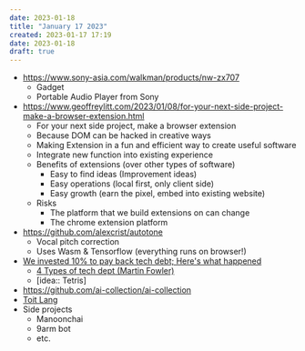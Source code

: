 ```yaml
---
date: 2023-01-18
title: "January 17 2023"
created: 2023-01-17 17:19
date: 2023-01-18
draft: true
---
```


* https://www.sony-asia.com/walkman/products/nw-zx707
  * Gadget
  * Portable Audio Player from Sony
* https://www.geoffreylitt.com/2023/01/08/for-your-next-side-project-make-a-browser-extension.html
  * For your next side project, make a browser extension
  * Because DOM can be hacked in creative ways
  * Making Extension in a fun and efficient way to create useful software
  * Integrate new function into existing experience
  * Benefits of extensions (over other types of software)
    * Easy to find ideas (Improvement ideas)
    * Easy operations (local first, only client side)
    * Easy growth (earn the pixel, embed into existing website)
  * Risks
    * The platform that we build extensions on can change
    * The chrome extension platform
* https://github.com/alexcrist/autotone
  * Vocal pitch correction
  * Uses Wasm & Tensorflow (everything runs on browser!)
* [We invested 10% to pay back tech debt; Here's what happened](https://blog.alexewerlof.com/p/tech-debt-day)
  * [4 Types of tech dept (Martin Fowler)](https://martinfowler.com/bliki/TechnicalDebtQuadrant.html)
  * [idea:: Tetris]
* https://github.com/ai-collection/ai-collection
* [Toit Lang](https://toitlang.org)
* Side projects
  * Manoonchai
  * 9arm bot
  * etc.

